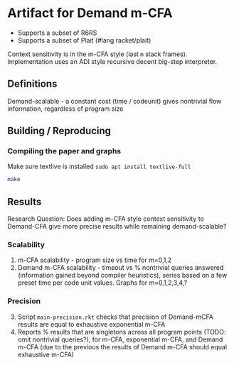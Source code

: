 # Artifact for Demand m-CFA

- Supports a subset of R6RS
- Supports a subset of Plait (#lang racket/plait)

Context sensitivity is in the m-CFA style (last `m` stack frames).
Implementation uses an ADI style recursive decent big-step interpreter.

## Definitions
Demand-scalable - a constant cost (time / codeunit) gives nontrivial flow information, regardless of program size

## Building / Reproducing

### Compiling the paper and graphs

Make sure textlive is installed `sudo apt install textlive-full` 
```bash
make
```

## Results

Research Question:
Does adding m-CFA style context sensitivity to Demand-CFA give more precise results while remaining demand-scalable?


### Scalability
1. m-CFA scalability - program size vs time for m=0,1,2
2. Demand m-CFA scalability - timeout vs % nontrivial queries answered (information gained beyond compiler heuristics), series based on a few preset time per code unit values. Graphs for m=0,1,2,3,4,?

### Precision
3. Script `main-precision.rkt` checks that precision of Demand-mCFA results are equal to exhaustive exponential m-CFA
4. Reports % results that are singletons across all program points (TODO: omit nontrivial queries?), for m-CFA, exponential m-CFA, and Demand m-CFA (due to the previous the results of Demand m-CFA should equal exhaustive m-CFA) 